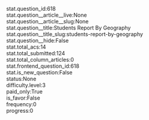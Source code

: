 stat.question_id:618  
stat.question__article__live:None  
stat.question__article__slug:None  
stat.question__title:Students Report By Geography  
stat.question__title_slug:students-report-by-geography  
stat.question__hide:False  
stat.total_acs:14  
stat.total_submitted:124  
stat.total_column_articles:0  
stat.frontend_question_id:618  
stat.is_new_question:False  
status:None  
difficulty.level:3  
paid_only:True  
is_favor:False  
frequency:0  
progress:0  
